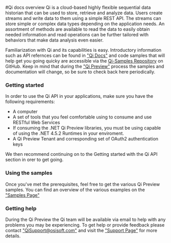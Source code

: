 #Qi docs overview
Qi is a cloud-based highly flexible sequential data historian that can be used to store, retrieve and analyze data. Users create streams and write data to them using a simple REST API. The streams can store simple or complex data types depending on the application needs. An assortment of methods are available to read the data to easily obtain needed information and read operations can be further tailored with behaviors that make data analysis even easier.

Familiarization with Qi and its capabilities is easy. Introductory information such as API refernces can be found in ["Qi Docs"](https://qi-docs.readthedocs.org/en/latest/Overview/) and code samples that will help get you going quicky are accessible via the <a href="https://github.com/osisoft/Qi-Samples" target="_blank">Qi-Samples Repository</a> on GitHub.
Keep in mind that during the ["Qi Preview"](https://qi-docs.readthedocs.org/en/latest/preview/) process the samples and documentation will change, so be sure to check back here periodically.
### Getting started
In order to use the Qi API in your applications, make sure you have the following requirements:

- A computer
- A set of tools that you feel comfortable using to consume and use RESTful Web Services
- If consuming the .NET Qi Preview libraries, you must be using capable of using the .NET 4.5.2 Runtimes in your enviroment.
- A Qi Preview Tenant and corresponding set of OAuth2 authentication keys

We then recommend continuing on to the Getting started with the Qi API section in orer to get going.

### Using the samples
Once you've met the prerequisites, feel free to get the various Qi Preview samples.
You can find an overview of the various examples on the ["Samples Page"](https://qi-docs.readthedocs.org/en/latest/samples/)
### Getting help
During the Qi Preview the Qi team will be available via email to help with any problems you may be experiencing. To get help or provide feedback please contact ["QiSupport@osisoft.com"](Mailto:QiSupport@osisoft.com) and visit the ["Support Page"](http://qi-docs.osisoft.com/en/latest/support/) for more details.
